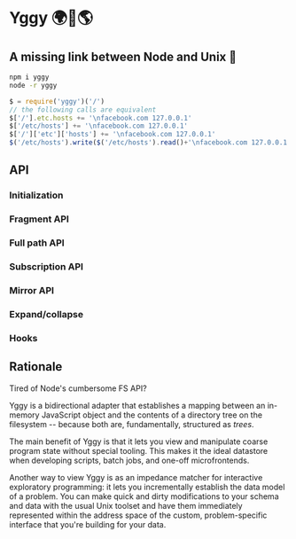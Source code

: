 # Yggy 🌍🌳🌎

## A missing link between Node and Unix 🤯

```sh
npm i yggy
node -r yggy
```

```js
$ = require('yggy')('/')
// the following calls are equivalent
$['/'].etc.hosts += '\nfacebook.com 127.0.0.1'
$['/etc/hosts'] += '\nfacebook.com 127.0.0.1'
$['/']['etc']['hosts'] += '\nfacebook.com 127.0.0.1'
$('/etc/hosts').write($('/etc/hosts').read()+'\nfacebook.com 127.0.0.1')
```

## API

### Initialization

### Fragment API

### Full path API

### Subscription API

### Mirror API

### Expand/collapse

### Hooks

## Rationale

Tired of Node's cumbersome FS API?

Yggy is a bidirectional adapter that establishes a mapping
between an in-memory JavaScript object and the contents of
a directory tree on the filesystem -- because both are,
fundamentally, structured as _trees_.

The main benefit of Yggy is that it lets you view and
manipulate coarse program state without special tooling.
This makes it the ideal datastore when developing scripts,
batch jobs, and one-off microfrontends.

Another way to view Yggy is as an impedance matcher for
interactive exploratory programming: it lets you incrementally
establish the data model of a problem. You can make quick
and dirty modifications to your schema and data with the
usual Unix toolset and have them immediately represented
within the address space of the custom, problem-specific
interface that you're building for your data.
